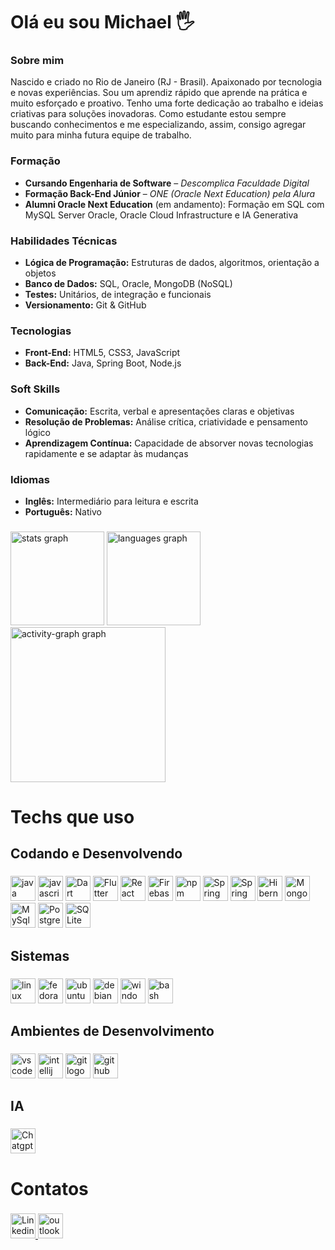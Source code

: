<h1 align="left">Olá eu sou Michael 🖐</h1>

### Sobre mim  
Nascido e criado no Rio de Janeiro (RJ - Brasil). Apaixonado por tecnologia e novas
experiências. Sou um aprendiz rápido que aprende na prática e muito esforçado e proativo.
Tenho uma forte dedicação ao trabalho e ideias criativas para soluções inovadoras. 
Como estudante estou sempre buscando conhecimentos e me especializando, assim, consigo agregar
muito para minha futura equipe de trabalho. 

### Formação  
- **Cursando Engenharia de Software** – *Descomplica Faculdade Digital*  
- **Formação Back-End Júnior** – *ONE (Oracle Next Education) pela Alura*  
- **Alumni Oracle Next Education** (em andamento): Formação em SQL com MySQL Server Oracle, Oracle Cloud Infrastructure e IA Generativa  

### Habilidades Técnicas  
- **Lógica de Programação:** Estruturas de dados, algoritmos, orientação a objetos  
- **Banco de Dados:** SQL, Oracle, MongoDB (NoSQL)  
- **Testes:** Unitários, de integração e funcionais  
- **Versionamento:** Git & GitHub  

### Tecnologias  
- **Front-End:** HTML5, CSS3, JavaScript  
- **Back-End:** Java, Spring Boot, Node.js  

### Soft Skills  
- **Comunicação:** Escrita, verbal e apresentações claras e objetivas  
- **Resolução de Problemas:** Análise crítica, criatividade e pensamento lógico  
- **Aprendizagem Contínua:** Capacidade de absorver novas tecnologias rapidamente e se adaptar às mudanças  

### Idiomas  
- **Inglês:** Intermediário para leitura e escrita  
- **Português:** Nativo  
###

<div align="left">
  <img src="https://github-readme-stats.vercel.app/api?username=Dev-Moura&hide_title=false&hide_rank=false&show_icons=true&include_all_commits=true&count_private=true&disable_animations=false&theme=nord&locale=pt-br&hide_border=false&order=1" height="150" alt="stats graph"  />
  <img src="https://github-readme-stats.vercel.app/api/top-langs?username=Dev-Moura&locale=pt-br&hide_title=false&layout=compact&card_width=320&langs_count=5&theme=nord&hide_border=false&order=2" height="150" alt="languages graph"  />
  <img src="https://github-readme-activity-graph.vercel.app/graph?username=Dev-Moura&radius=16&theme=nord&area=true&order=5&custom_title=Gr%C3%A1fico%20de%20Contribui%C3%A7%C3%A3o%20de%20%20Michael%20" height="248" alt="activity-graph graph"  />
</div>

###

<h1 align="left">Techs que uso</h1>

###

<h2 align="left">Codando e Desenvolvendo</h2>

###

<div align="left">
  <img src="https://img.shields.io/badge/Java-ED8B00?style=for-the-badge&logo=openjdk&logoColor=white" height="40" alt="java logo"  />

  <img src="https://img.shields.io/badge/javascript-%23323330.svg?style=for-the-badge&logo=javascript&logoColor=%23F7DF1E" height="40" alt="javascript"  />

  <img src="https://img.shields.io/badge/dart-%230175C2.svg?style=for-the-badge&logo=dart&logoColor=white" height="40" alt="Dart" />

  <img src="https://img.shields.io/badge/Flutter-%2302569B.svg?style=for-the-badge&logo=Flutter&logoColor=white" height="40" alt="Flutter" />

  <img src="https://img.shields.io/badge/react-%2320232a.svg?style=for-the-badge&logo=react&logoColor=%2361DAFB" height="40" alt="React" />

  <img src="https://img.shields.io/badge/firebase-a08021?style=for-the-badge&logo=firebase&logoColor=ffcd34" height="40" alt="Firebase" />
  
  <img src="https://img.shields.io/badge/NPM-%23CB3837.svg?style=for-the-badge&logo=npm&logoColor=white" height="40" alt="npm"/>
  
  <img src="https://img.shields.io/badge/Spring-6DB33F?style=for-the-badge&logo=spring&logoColor=white" height="40" alt="Spring logo"  />
  
  <img src="https://img.shields.io/badge/Spring_Security-6DB33F?style=for-the-badge&logo=Spring-Security&logoColor=white" height="40" alt="Spring Security logo"  />

  <img src="https://img.shields.io/badge/Hibernate-59666C?style=for-the-badge&logo=Hibernate&logoColor=white" height="40" alt="Hibernate logo"  />

  <img src="https://img.shields.io/badge/MongoDB-%234ea94b.svg?style=for-the-badge&logo=mongodb&logoColor=white" height="40" alt="MongoDB" />
  
  <img src="https://img.shields.io/badge/MySQL-00000F?style=for-the-badge&logo=mysql&logoColor=white" height="40" alt="MySql logo"  />
  
  <img src="https://img.shields.io/badge/PostgreSQL-316192?style=for-the-badge&logo=postgresql&logoColor=white" height="40" alt="PostgreSQl logo"  />

  <img src="https://img.shields.io/badge/sqlite-%2307405e.svg?style=for-the-badge&logo=sqlite&logoColor=white" height="40" alt="SQLite">


</div>

###

<h2 align="left">Sistemas</h2>

###

<div align="left">

  
  <img src="https://img.shields.io/badge/Linux-FCC624?logo=linux&logoColor=black&style=for-the-badge" height="40" alt="linux logo"  />

  <img src="https://img.shields.io/badge/Fedora-294172?style=for-the-badge&logo=fedora&logoColor=white" height="40" alt="fedora logo"  />
  
  <img src="https://img.shields.io/badge/Ubuntu-E95420?logo=ubuntu&logoColor=white&style=for-the-badge" height="40" alt="ubuntu logo"  />

  <img src="https://img.shields.io/badge/Debian-A81D33?logo=debian&logoColor=white&style=for-the-badge" height="40" alt="debian logo"  />
  
  <img src="https://img.shields.io/badge/Windows-0078D6?logo=windows&logoColor=white&style=for-the-badge" height="40" alt="windows8 logo"  />

  <img src="https://img.shields.io/badge/GNU Bash-4EAA25?logo=gnubash&logoColor=white&style=for-the-badge" height="40" alt="bash logo"  />
 

 
</div>

###

<h2 align="left">Ambientes de Desenvolvimento</h2>

###

<div align="left">
  <img src="https://img.shields.io/badge/Visual Studio Code-007ACC?logo=visualstudiocode&logoColor=white&style=for-the-badge" height="40" alt="vscode logo"  />

  <img src="https://img.shields.io/badge/IntelliJ IDEA-000000?logo=intellijidea&logoColor=white&style=for-the-badge" height="40" alt="intellij logo"  />

  <img src="https://img.shields.io/badge/Git-F05032?logo=git&logoColor=white&style=for-the-badge" height="40" alt="git logo"  />
  <a href="https://github.com/Dev-Moura" target="_blank">
  <img src="https://img.shields.io/badge/GitHub-181717?logo=github&logoColor=white&style=for-the-badge" height="40" alt="github logo"  />
  </a>
</div>

###

<h2 align="left">IA</h2>

###

<div align="left">
  <img src="https://img.shields.io/badge/chatGPT-74aa9c?style=for-the-badge&logo=openai&logoColor=white)" height="40" alt="Chatgpt logo" />
</div>

###

<h1 align="left">Contatos</h1>

###

<div align="left">
  <a href="https://www.linkedin.com/in/michael-de-souza/" target="_blank">
  <img src="https://img.shields.io/badge/LinkedIn-0077B5?style=for-the-badge&logo=linkedin&logoColor=white" height="40" alt="Linkedin logo" />
  <a/>
  <a href="mailto:michael.moura72@hotmail.com" target="_blank">
  <img src="https://img.shields.io/badge/Microsoft_Outlook-0078D4?style=for-the-badge&logo=microsoft-outlook&logoColor=white" height="40" alt="outlook logo" />
  <a/>
</div>

